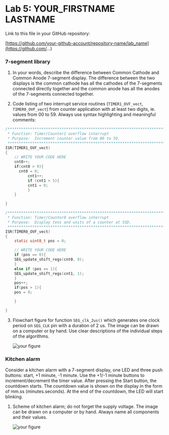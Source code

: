 # Lab 5: YOUR_FIRSTNAME LASTNAME

Link to this file in your GitHub repository:

[https://github.com/your-github-account/repository-name/lab_name](https://github.com/...)


### 7-segment library

1. In your words, describe the difference between Common Cathode and Common Anode 7-segment display.
The difference between the two displays is the common cathode has all the cathodes of the 7-segments connected directly together and the common anode has all the anodes of the 7-segments connected together.

2. Code listing of two interrupt service routines (`TIMER1_OVF_vect`, `TIMER0_OVF_vect`) from counter application with at least two digits, ie. values from 00 to 59. Always use syntax highlighting and meaningful comments:

```c
/**********************************************************************
 * Function: Timer/Counter1 overflow interrupt
 * Purpose:  Increment counter value from 00 to 59.
 **********************************************************************/
ISR(TIMER1_OVF_vect)
{
    // WRITE YOUR CODE HERE
    cnt0++;
	if(cnt0 > 9){
	  cnt0 = 0;
    	  cnt1++;
	      if (cnt1 > 5){
		  cnt1 = 0;				
	      }
	}

}
```

```c
/**********************************************************************
 * Function: Timer/Counter0 overflow interrupt
 * Purpose:  Display tens and units of a counter at SSD.
 **********************************************************************/
ISR(TIMER0_OVF_vect)
{
    static uint8_t pos = 0;

    // WRITE YOUR CODE HERE
    if (pos == 0){
	SEG_update_shift_regs(cnt0, 0);
    }
    else if (pos == 1){
	SEG_update_shift_regs(cnt1, 1);
    }
    pos++;
    if(pos > 1){
	pos = 0;

    }

}
```

3. Flowchart figure for function `SEG_clk_2us()` which generates one clock period on `SEG_CLK` pin with a duration of 2&nbsp;us. The image can be drawn on a computer or by hand. Use clear descriptions of the individual steps of the algorithms.

   ![your figure]()


### Kitchen alarm

Consider a kitchen alarm with a 7-segment display, one LED and three push buttons: start, +1 minute, -1 minute. Use the +1/-1 minute buttons to increment/decrement the timer value. After pressing the Start button, the countdown starts. The countdown value is shown on the display in the form of mm.ss (minutes.seconds). At the end of the countdown, the LED will start blinking.

1. Scheme of kitchen alarm; do not forget the supply voltage. The image can be drawn on a computer or by hand. Always name all components and their values.

   ![your figure]()
